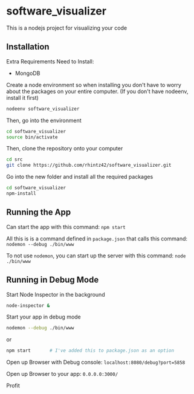 software_visualizer
===================

This is a nodejs project for visualizing your code


Installation
------------

Extra Requirements Need to Install:
* MongoDB

Create a node environment so when installing you don't have to worry about the
packages on your entire computer. (If you don't have nodeenv, install it first)
```bash
nodeenv software_visualizer
```

Then, go into the environment
```bash
cd software_visualizer
source bin/activate
```

Then, clone the repository onto your computer
```bash
cd src
git clone https://github.com/rhintz42/software_visualizer.git
```

Go into the new folder and install all the required packages
```bash
cd software_visualizer
npm-install
```

Running the App
---------------
Can start the app with this command: `npm start`

All this is is a command defined in `package.json` that calls this command: `nodemon --debug ./bin/www`

To not use `nodemon`, you can start up the server with this command: `node ./bin/www`


Running in Debug Mode
----------------------
Start Node Inspector in the background
```bash
node-inspector &
```

Start your app in debug mode
```bash
nodemon --debug ./bin/www
```
or
```bash
npm start       # I've added this to package.json as an option
```


Open up Browser with Debug console: `localhost:8080/debug?port=5858`

Open up Browser to your app: `0.0.0.0:3000/`

Profit
